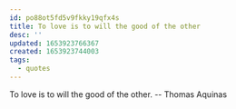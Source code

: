 ```yaml
---
id: po88ot5fd5v9fkky19qfx4s
title: To love is to will the good of the other
desc: ''
updated: 1653923766367
created: 1653923744003
tags:
  - quotes
---
```


To love is to will the good of the other. -- Thomas Aquinas

